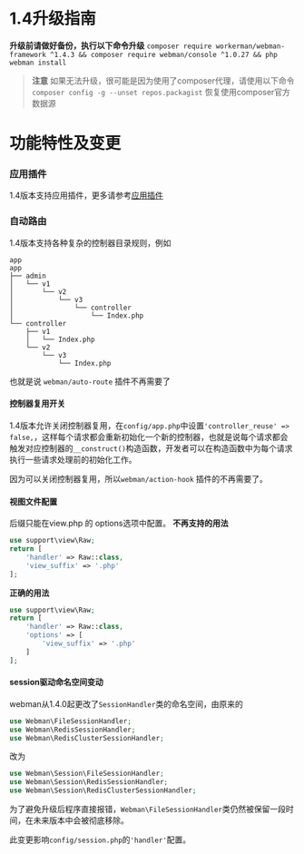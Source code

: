 # 1.4升级指南

**升级前请做好备份，执行以下命令升级**
`composer require workerman/webman-framework ^1.4.3 && composer require webman/console ^1.0.27 && php webman install`

> **注意**
> 如果无法升级，很可能是因为使用了composer代理，请使用以下命令 `composer config -g --unset repos.packagist` 恢复使用composer官方数据源

# 功能特性及变更

### 应用插件
1.4版本支持应用插件，更多请参考[应用插件](../plugin/app.md)

### 自动路由
1.4版本支持各种复杂的控制器目录规则，例如
```
app
app
├── admin
│   └── v1
│       └── v2
│           └── v3
│               └── controller
│                   └── Index.php
└── controller
    ├── v1
    │   └── Index.php
    └── v2
        └── v3
            └── Index.php
```
也就是说 `webman/auto-route` 插件不再需要了


#### 控制器复用开关
1.4版本允许关闭控制器复用，在`config/app.php`中设置`'controller_reuse' => false,`，这样每个请求都会重新初始化一个新的控制器，也就是说每个请求都会触发对应控制器的`__construct()`构造函数，开发者可以在构造函数中为每个请求执行一些请求处理前的初始化工作。

因为可以关闭控制器复用，所以`webman/action-hook` 插件的不再需要了。

#### 视图文件配置
后缀只能在view.php 的 options选项中配置。
**不再支持的用法**
```php
use support\view\Raw;
return [
    'handler' => Raw::class,
    'view_suffix' => '.php'
];
```
**正确的用法**
```php
use support\view\Raw;
return [
    'handler' => Raw::class,
    'options' => [
        'view_suffix' => '.php'
    ]
];
```

#### session驱动命名空间变动
webman从1.4.0起更改了`SessionHandler`类的命名空间，由原来的
```php
use Webman\FileSessionHandler;  
use Webman\RedisSessionHandler;  
use Webman\RedisClusterSessionHandler;  
```
改为  
```php
use Webman\Session\FileSessionHandler;  
use Webman\Session\RedisSessionHandler;  
use Webman\Session\RedisClusterSessionHandler;
```

为了避免升级后程序直接报错，`Webman\FileSessionHandler`类仍然被保留一段时间，在未来版本中会被彻底移除。

此变更影响`config/session.php`的`'handler'`配置。
